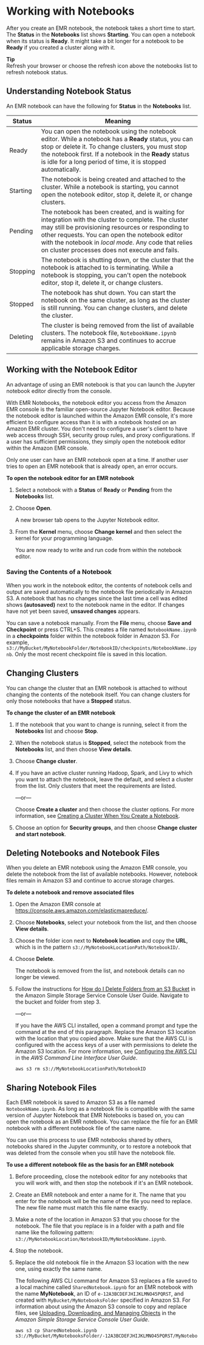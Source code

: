 # Working with Notebooks<a name="emr-managed-notebooks-working-with"></a>

After you create an EMR notebook, the notebook takes a short time to start\. The **Status** in the **Notebooks** list shows **Starting**\. You can open a notebook when its status is **Ready**\. It might take a bit longer for a notebook to be **Ready** if you created a cluster along with it\.

**Tip**  
Refresh your browser or choose the refresh icon above the notebooks list to refresh notebook status\.

## Understanding Notebook Status<a name="emr-managed-notebooks-status"></a>

An EMR notebook can have the following for **Status** in the **Notebooks** list\.


| Status | Meaning | 
| --- | --- | 
|  Ready  |  You can open the notebook using the notebook editor\. While a notebook has a **Ready** status, you can stop or delete it\. To change clusters, you must stop the notebook first\. If a notebook in the **Ready** status is idle for a long period of time, it is stopped automatically\.  | 
|  Starting  |  The notebook is being created and attached to the cluster\. While a notebook is starting, you cannot open the notebook editor, stop it, delete it, or change clusters\.  | 
|  Pending  |  The notebook has been created, and is waiting for integration with the cluster to complete\. The cluster may still be provisioning resources or responding to other requests\. You can open the notebook editor with the notebook in *local mode*\. Any code that relies on cluster processes does not execute and fails\.  | 
|  Stopping  |  The notebook is shutting down, or the cluster that the notebook is attached to is terminating\. While a notebook is stopping, you can't open the notebook editor, stop it, delete it, or change clusters\.  | 
|  Stopped  |  The notebook has shut down\. You can start the notebook on the same cluster, as long as the cluster is still running\. You can change clusters, and delete the cluster\.  | 
|  Deleting  |  The cluster is being removed from the list of available clusters\. The notebook file, `NotebookName.ipynb `remains in Amazon S3 and continues to accrue applicable storage charges\.  | 

## Working with the Notebook Editor<a name="emr-managed-notebooks-editor"></a>

An advantage of using an EMR notebook is that you can launch the Jupyter notebook editor directly from the console\.

With EMR Notebooks, the notebook editor you access from the Amazon EMR console is the familiar open\-source Jupyter Notebook editor\. Because the notebook editor is launched within the Amazon EMR console, it's more efficient to configure access than it is with a notebook hosted on an Amazon EMR cluster\. You don't need to configure a user's client to have web access through SSH, security group rules, and proxy configurations\. If a user has sufficient permissions, they simply open the notebook editor within the Amazon EMR console\.

Only one user can have an EMR notebook open at a time\. If another user tries to open an EMR notebook that is already open, an error occurs\.

**To open the notebook editor for an EMR notebook**

1. Select a notebook with a **Status** of **Ready** or **Pending** from the **Notebooks** list\.

1. Choose **Open**\.

   A new browser tab opens to the Jupyter Notebook editor\.

1. From the **Kernel** menu, choose **Change kernel** and then select the kernel for your programming language\.

   You are now ready to write and run code from within the notebook editor\.

### Saving the Contents of a Notebook<a name="emr-managed-notebooks-saving"></a>

When you work in the notebook editor, the contents of notebook cells and output are saved automatically to the notebook file periodically in Amazon S3\. A notebook that has no changes since the last time a cell was edited shows **\(autosaved\)** next to the notebook name in the editor\. If changes have not yet been saved, **unsaved changes** appears\.

You can save a notebook manually\. From the **File** menu, choose **Save and Checkpoint** or press CTRL\+S\. This creates a file named `NotebookName.ipynb` in a **checkpoints** folder within the notebook folder in Amazon S3\. For example, `s3://MyBucket/MyNotebookFolder/NotebookID/checkpoints/NotebookName.ipynb`\. Only the most recent checkpoint file is saved in this location\.

## Changing Clusters<a name="emr-managed-notebooks-changing-clusters"></a>

You can change the cluster that an EMR notebook is attached to without changing the contents of the notebook itself\. You can change clusters for only those notebooks that have a **Stopped** status\.

**To change the cluster of an EMR notebook**

1. If the notebook that you want to change is running, select it from the **Notebooks** list and choose **Stop**\.

1. When the notebook status is **Stopped**, select the notebook from the **Notebooks** list, and then choose **View details**\.

1. Choose **Change cluster**\.

1. If you have an active cluster running Hadoop, Spark, and Livy to which you want to attach the notebook, leave the default, and select a cluster from the list\. Only clusters that meet the requirements are listed\.

   —or—

   Choose **Create a cluster** and then choose the cluster options\. For more information, see [Creating a Cluster When You Create a Notebook](emr-managed-notebooks-cluster.md#emr-managed-notebooks-new-cluster)\.

1. Choose an option for **Security groups**, and then choose **Change cluster and start notebook**\.

## Deleting Notebooks and Notebook Files<a name="emr-managed-notebooks-deleting"></a>

When you delete an EMR notebook using the Amazon EMR console, you delete the notebook from the list of available notebooks\. However, notebook files remain in Amazon S3 and continue to accrue storage charges\.

**To delete a notebook and remove associated files**

1. Open the Amazon EMR console at [https://console\.aws\.amazon\.com/elasticmapreduce/](https://console.aws.amazon.com/elasticmapreduce/)\.

1. Choose **Notebooks**, select your notebook from the list, and then choose **View details**\.

1. Choose the folder icon next to **Notebook location** and copy the **URL**, which is in the pattern `s3://MyNotebookLocationPath/NotebookID/`\.

1. Choose **Delete**\.

   The notebook is removed from the list, and notebook details can no longer be viewed\.

1. Follow the instructions for [How do I Delete Folders from an S3 Bucket](http://docs.aws.amazon.com/AmazonS3/latest/user-guide/delete-folders.html) in the Amazon Simple Storage Service Console User Guide\. Navigate to the bucket and folder from step 3\.

   —or—

   If you have the AWS CLI installed, open a command prompt and type the command at the end of this paragraph\. Replace the Amazon S3 location with the location that you copied above\. Make sure that the AWS CLI is configured with the access keys of a user with permissions to delete the Amazon S3 location\. For more information, see [Configuring the AWS CLI](http://docs.aws.amazon.com/AmazonS3/latest/user-guide/cli-chap-getting-started.html) in the *AWS Command Line Interface User Guide*\.

   ```
   aws s3 rm s3://MyNotebookLocationPath/NotebookID
   ```

## Sharing Notebook Files<a name="emr-managed-notebooks-file-sharing"></a>

Each EMR notebook is saved to Amazon S3 as a file named `NotebookName.ipynb`\. As long as a notebook file is compatible with the same version of Jupyter Notebook that EMR Notebooks is based on, you can open the notebook as an EMR notebook\. You can replace the file for an EMR notebook with a different notebook file of the same name\.

You can use this process to use EMR notebooks shared by others, notebooks shared in the Jupyter community, or to restore a notebook that was deleted from the console when you still have the notebook file\.

**To use a different notebook file as the basis for an EMR notebook**

1. Before proceeding, close the notebook editor for any notebooks that you will work with, and then stop the notebook if it's an EMR notebook\.

1. Create an EMR notebook and enter a name for it\. The name that you enter for the notebook will be the name of the file you need to replace\. The new file name must match this file name exactly\.

1. Make a note of the location in Amazon S3 that you choose for the notebook\. The file that you replace is in a folder with a path and file name like the following pattern: `s3://MyNotebookLocation/NotebookID/MyNotebookName.ipynb`\.

1. Stop the notebook\.

1. Replace the old notebook file in the Amazon S3 location with the new one, using exactly the same name\.

   The following AWS CLI command for Amazon S3 replaces a file saved to a local machine called `SharedNotebook.ipynb` for an EMR notebook with the name **MyNotebook**, an ID of `e-12A3BCDEFJHIJKLMNO45PQRST`, and created with `MyBucket/MyNotebooksFolder` specified in Amazon S3\. For information about using the Amazon S3 console to copy and replace files, see [Uploading, Downloading, and Managing Objects](http://docs.aws.amazon.com/AmazonS3/latest/user-guide/upload-download-objects.html) in the *Amazon Simple Storage Service Console User Guide*\.

   ```
   aws s3 cp SharedNotebook.ipynb s3://MyBucket/MyNotebooksFolder/-12A3BCDEFJHIJKLMNO45PQRST/MyNotebook.ipynb
   ```